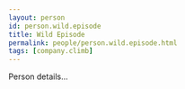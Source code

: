 ```yaml
---
layout: person
id: person.wild.episode
title: Wild Episode
permalink: people/person.wild.episode.html
tags: [company.climb]
---
```


Person details...